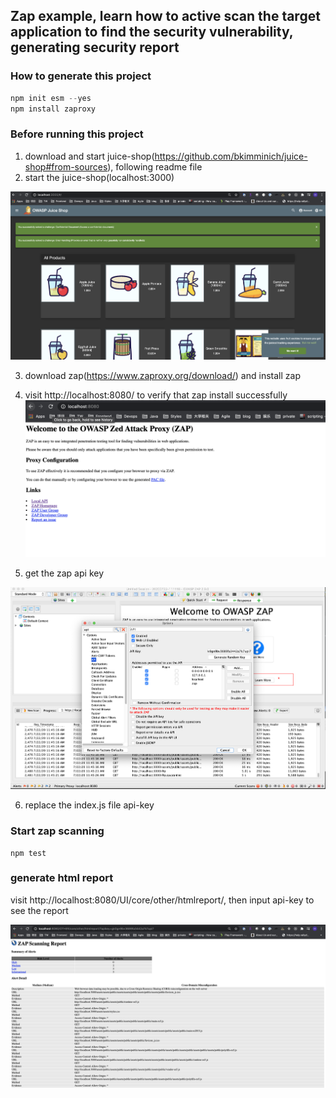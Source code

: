 ## Zap example, learn how to active scan the target application to find the security vulnerability, generating security report

### How to generate this project
```node.js
npm init esm --yes
npm install zaproxy
```

### Before running this project
1. download and start juice-shop(https://github.com/bkimminich/juice-shop#from-sources), following readme file
2. start the juice-shop(localhost:3000)

![juice-app-screenshot](./juice-app-screenshot.png)

3. download zap(https://www.zaproxy.org/download/) and install zap
4. visit http://localhost:8080/ to verify that zap install successfully
![zap-ui](./zap-ui.png)

5. get the zap api key

![zap](./zap.png)

6. replace the index.js file api-key

### Start zap scanning

```
npm test
``` 

### generate html report

visit http://localhost:8080/UI/core/other/htmlreport/, then input api-key to see the report

![html-report](./html-report.png)